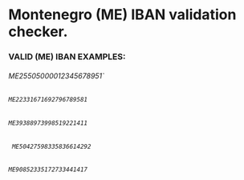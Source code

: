 # Montenegro (ME) IBAN validation checker.

  ### VALID (ME) IBAN EXAMPLES:

  ###### ME25505000012345678951`

  ###### `ME22331671692796789581`

  ###### `ME39388973998519221411`

  ###### ` ME50427598335836614292`

  ###### `ME90852335172733441417`
